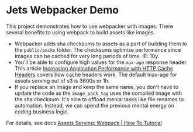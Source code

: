 # Jets Webpacker Demo

This project demonstrates how to use webpacker with images. There several benefits to using webpack to build assets like images.

* Webpacker adds sha checksums to assets as a part of building them to the `public/packs` folder.  The checksums optimize performance since images can be cached for very long periods of time. IE: 10y.
* You'll be able to configure high values for the `max-age` response header. This article [Increasing Application Performance with HTTP Cache Headers](https://devcenter.heroku.com/articles/increasing-application-performance-with-http-cache-headers) covers how cache headers work.  The default max-age for assets serving out of s3 is 3600s or 1h.
* If you replace an image and keep the same name, you don't have to update the code as the `image_pack_tag` uses the compiled image with the sha checksum. It's nice to offload menial tasks like file renames to automation. Instead, we can spend the previous mental energy on coding business logic.

For details, see docs [Assets Serving: Webpack | How To Tutorial](https://rubyonjets.com/docs/extras/assets/webpacker/#how-to-tutorial)
